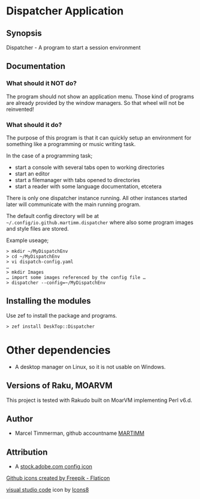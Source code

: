 # Dispatcher Application

## Synopsis

Dispatcher - A program to start a session environment


## Documentation

### What should it NOT do?

The program should not show an application menu. Those kind of programs are already provided by the window managers. So that wheel will not be reinvented!

### What should it do?

The purpose of this program is that it can quickly setup an environment for something like a programming or music writing task.

In the case of a programming task; 
  * start a console with several tabs open to working directories
  * start an editor
  * start a filemanager with tabs opened to directories
  * start a reader with some language documentation, etcetera

There is only one dispatcher instance running. All other instances started later will communicate with the main running program.

The default config directory will be at `~/.config/io.github.martimm.dispatcher` where also some program images and style files are stored.

Example useage;
```
> mkdir ~/MyDispatchEnv
> cd ~/MyDispatchEnv
> vi dispatch-config.yaml
…
> mkdir Images
… import some images referenced by the config file …
> dispatcher --config=~/MyDispatchEnv
```

<!--
Optionally the action can show a checkbutton for each program which can be (de)selected to dis-/enable the start of a program depending on what is needed at that moment. *this is something for later.*

The program must therefore show a dispatcher page showing a shallow tree. The actions are at the leafs of the tree and the parents of those actions function as a grouping for those actions. The difference compared to the application menu is that an action can do more than only start one application or script.

DBus will play a part by sending commands to the activated parts. This function can check if apps are started, send commands to change, etcetera. *this is something for later.*

There is a configuration section to create the configuration file. *this is something for later, first read from configurations made by hand.*
-->



## Installing the modules

Use zef to install the package and programs.

```
> zef install DeskTop::Dispatcher
```


# Other dependencies

* A desktop manager on Linux, so it is not usable on Windows.


## Versions of Raku, MOARVM

This project is tested with Rakudo built on MoarVM implementing Perl v6.d.


## Author

* Marcel Timmerman, github accountname [MARTIMM](https://github.com/MARTIMM)


## Attribution

* A [stock.adobe.com config icon](https://stock.adobe.com/images/id/148661655?as_campaign=Flaticon&as_content=api&as_audience=srp&tduid=be971cf7dacd43f1e5e378060daf8732&as_channel=affiliate&as_campclass=redirect&as_source=arvato&asset_id=144547159)

<a href="https://www.flaticon.com/free-icons/github" title="github icons">Github icons created by Freepik - Flaticon</a>

<a target="_blank" href="https://icons8.com/icon/9OGIyU8hrxW5/visual-studio-code-2019">visual studio code</a> icon by <a target="_blank" href="https://icons8.com">Icons8</a>

